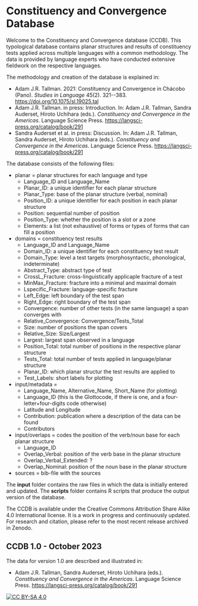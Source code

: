 # Constituency and Convergence Database

Welcome to the Constituency and Convergence database (CCDB).
This typological database contains planar structures and results of constituency tests applied across multiple languages with a common methodology.
The data is provided by language experts who have conducted extensive fieldwork on the respective languages. 

The methodology and creation of the database is explained in:
* Adam J.R. Tallman. 2021: Constituency and Convergence in Chácobo (Pano). *Studies in Language* 45(2). 321--383. https://doi.org/10.1075/sl.19025.tal
* Adam J.R. Tallman. in press: Introduction. In: Adam J.R. Tallman, Sandra Auderset, Hiroto Uchihara (eds.). *Constituency and Convergence in the Americas*. Language Science Press. https://langsci-press.org/catalog/book/291
* Sandra Auderset et al. in press: Discussion. In: Adam J.R. Tallman, Sandra Auderset, Hiroto Uchihara (eds.). *Constituency and Convergence in the Americas*. Language Science Press. https://langsci-press.org/catalog/book/291

The database consists of the following files:
* planar = planar structures for each language and type
     - Language_ID and Language_Name
     - Planar_ID: a unique identifier for each planar structure
     - Planar_Type: base of the planar structure (verbal, nominal)
     - Position_ID: a unique identifier for each position in each planar structure
     - Position: sequential number of position
     - Position_Type: whether the position is a slot or a zone
     - Elements: a list (not exhaustive) of forms or types of forms that can fill a position
* domains = constituency test results
     - Language_ID and Language_Name
     - Domain_ID: a unique identifier for each constituency test result
     - Domain_Type: level a test targets (morphosyntactic, phonological, indeterminate)
     - Abstract_Type: abstract type of test
     - CrossL_Fracture: cross-linguistically applicaple fracture of a test
     - MinMax_Fracture: fracture into a minimal and maximal domain
     - Lspecific_Fracture: language-specific fracture
     - Left_Edge: left boundary of the test span
     - Right_Edge: right boundary of the test span
     - Convergence: number of other tests (in the same language) a span converges with
     - Relative_Convergence: Convergence/Tests_Total
     - Size: number of positions the span covers
     - Relative_Size: Size/Largest
     - Largest: largest span observed in a language
     - Position_Total: total number of positions in the respective planar structure
     - Tests_Total: total number of tests applied in language/planar structure
     - Planar_ID: which planar structur the test results are applied to
     - Test_Labels: short labels for plotting
* input/metadata = 
     - Language_Name, Alternative_Name, Short_Name (for plotting)
     - Language_ID (this is the Glottocode, if there is one, and a four-letter+four-digits code otherwise)
     - Latitude and Longitude
     - Contribution: publication where a description of the data can be found
     - Contributors
* input/overlaps = codes the position of the verb/noun base for each planar structure
     - Language_ID
     - Overlap_Verbal: position of the verb base in the planar structure
     - Overlap_Verbal_Extended: ?
     - Overlap_Nominal: position of the noun base in the planar structure
* sources = bib-file with the sources

The **input** folder contains the raw files in which the data is initially entered and updated. The **scripts** folder contains R scripts that produce the output version of the database.

The CCDB is available under the Creative Commons Attribution Share Alike 4.0 International license. It is a work in progress and continuously updated. For research and citation, please refer to the most recent release archived in Zenodo.


## CCDB 1.0 - October 2023
The data for version 1.0 are described and illustrated in:
* Adam J.R. Tallman, Sandra Auderset, Hiroto Uchihara (eds.). *Constituency and Convergence in the Americas*. Language Science Press. https://langsci-press.org/catalog/book/291



[![CC BY-SA 4.0][cc-by-sa-image]][cc-by-sa]

[cc-by-sa]: http://creativecommons.org/licenses/by-sa/4.0/
[cc-by-sa-image]: https://licensebuttons.net/l/by-sa/4.0/88x31.png
[cc-by-sa-shield]: https://img.shields.io/badge/License-CC%20BY--SA%204.0-lightgrey.svg
